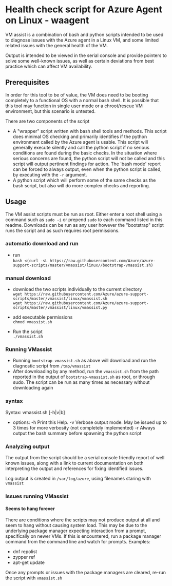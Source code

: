 # Health check script for Azure Agent on Linux - waagent
VM assist is a combination of bash and python scripts intended to be used to diagnose issues with the Azure agent in a Linux VM, and some limited related issues with the general health of the VM.

Output is intended to be viewed in the serial console and provide pointers to solve some well-known issues, as well as certain deviations from best practice which can affect VM availability.

## Prerequisites
In order for this tool to be of value, the VM does need to be booting completely to a functional OS with a normal bash shell.  It is possible that this tool may function in single user mode or a chroot/rescue VM environment, but this scenario is untested.

There are two components of the script
- A "wrapper" script written with bash shell tools and methods. This script does minimal OS checking and primarily identifies if the python environment called by the Azure agent is usable.  This script will generally execute silently and call the python script if no serious conditions are found during the basic checks.  In the situation where serious concerns are found, the python script will not be called and this script will output pertinent findings for action.  The 'bash mode' report can be forced to always output, even when the python script is called, by executing with the `-r` argument.
- A python script which will perform some of the same checks as the bash script, but also will do more complex checks and reporting.

## Usage
The VM assist scripts must be run as root.  Either enter a root shell using a command such as `sudo -i` or prepend `sudo` to each command listed in this readme.  Downloads can be run as any user however the "bootstrap" script runs the script and as such requires root permissions.

### automatic download and run
- run\
   `bash <(curl -sL https://raw.githubusercontent.com/Azure/azure-support-scripts/master/vmassist/linux//bootstrap-vmassist.sh)`

### manual download
- download the two scripts individually to the current directory\
   `wget https://raw.githubusercontent.com/Azure/azure-support-scripts/master/vmassist/linux/vmassist.sh`\
   `wget https://raw.githubusercontent.com/Azure/azure-support-scripts/master/vmassist/linux/vmassist.py`

- add executable permissions\
`chmod vmassist.sh`
- Run the script\
`./vmassist.sh`

### Running VMassist
- Running `bootstrap-vmassist.sh` as above will download and run the diagnostic script from `/tmp/vmassist`
- After downloading by any method, run the `vmassist.sh` from the path reported in the output of `bootstrap-vmassist.sh` as root, or through sudo.  The script can be run as many times as necessary without downloading again

### syntax
Syntax: vmassist.sh [-h|v|b]
- options:
   -h     Print this Help.
   -v     Verbose output mode.  May be issued up to 3 times for more verbosity (not completely implemented)
   -r     Always output the bash summary before spawning the python script

### Analyzing output
The output from the script should be a serial console friendly report of well known issues, along with a link to current documentation on both interpreting the output and references for fixing identified issues.

Log output is created in `/var/log/azure`, using filenames staring with `vmassist`

### Issues running VMassist
#### Seems to hang forever
There are conditions where the scripts may not produce output at all and seem to hang without causing system load.  This may be due to the underlying package manager expecting interaction from a prompt, specifically on newer VMs.  If this is encountered, run a package manager command from the command line and watch for prompts.  Examples:
- dnf repolist
- zypper ref
- apt-get update

Once any prompts or issues with the package managers are cleared, re-run the script with `vmassist.sh`
